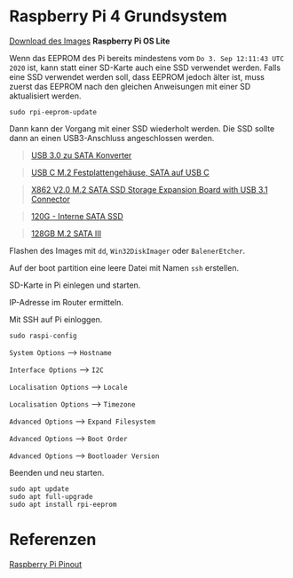 # Raspberry Pi 4 Grundsystem

[Download des Images](https://www.raspberrypi.org/software/operating-systems/) **Raspberry Pi OS Lite**

Wenn das EEPROM des Pi bereits mindestens vom ``Do 3. Sep 12:11:43 UTC 2020`` ist, kann statt einer SD-Karte auch eine SSD verwendet werden. Falls eine SSD verwendet werden soll, dass EEPROM jedoch älter ist, muss zuerst das EEPROM nach den gleichen Anweisungen mit einer SD aktualisiert werden.

```sudo rpi-eeprom-update```

Dann kann der Vorgang mit einer SSD wiederholt werden. Die SSD sollte dann an einen USB3-Anschluss angeschlossen werden.

> [USB 3.0 zu SATA Konverter](https://amzn.to/2Z4jpFb)

> [USB C M.2 Festplattengehäuse, SATA auf USB C](https://amzn.to/3jood18)

> [X862 V2.0 M.2 SATA SSD Storage Expansion Board with USB 3.1 Connector](https://amzn.to/3opdfdh)

> [120G - Interne SATA SSD](https://amzn.to/39Qyy2W)

> [128GB M.2 SATA III](https://amzn.to/3oWv9UD)

Flashen des Images mit ``dd``, ``Win32DiskImager`` oder ``BalenerEtcher``.

Auf der boot partition eine leere Datei mit Namen ``ssh`` erstellen.

SD-Karte in Pi einlegen und starten.

IP-Adresse im Router ermitteln.

Mit SSH auf Pi einloggen.

```
sudo raspi-config
```
``System Options`` --> ``Hostname``

``Interface Options`` --> ``I2C``

``Localisation Options`` --> ``Locale``

``Localisation Options`` --> ``Timezone``

``Advanced Options`` --> ``Expand Filesystem``

``Advanced Options`` --> ``Boot Order``

``Advanced Options`` --> ``Bootloader Version``

Beenden und neu starten.

```
sudo apt update
sudo apt full-upgrade
sudo apt install rpi-eeprom
```



# Referenzen
[Raspberry Pi Pinout](https://keytosmart.com/single-board-computers/raspberry-pi-4-gpio-pinout/)


